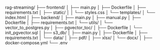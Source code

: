 rag-streaming/
├── frontend/
│   ├── main.py
│   ├── Dockerfile
│   ├── requirements.txt
│   ├── static/
│   │   └── styles.css
│   └── templates/
│       └── index.html
│
├── backend/
│   ├── main.py
│   ├── manual.py
│   ├── Dockerfile
│   ├── requirements.txt
│   └── utils/
│       └── vector_to_postgres.py
│
├── pgvector_toc/
│   ├── Dockerfile
│   └── init_pgvector.sql
│
├── s3_db/
│   ├── main.py
│   ├── Dockerfile
│   ├── requirements.txt
│   └── data/
│       ├── pdf/
│       ├── xlsx/
│       └── docx/
│
├── docker-compose.yml
└── .env
